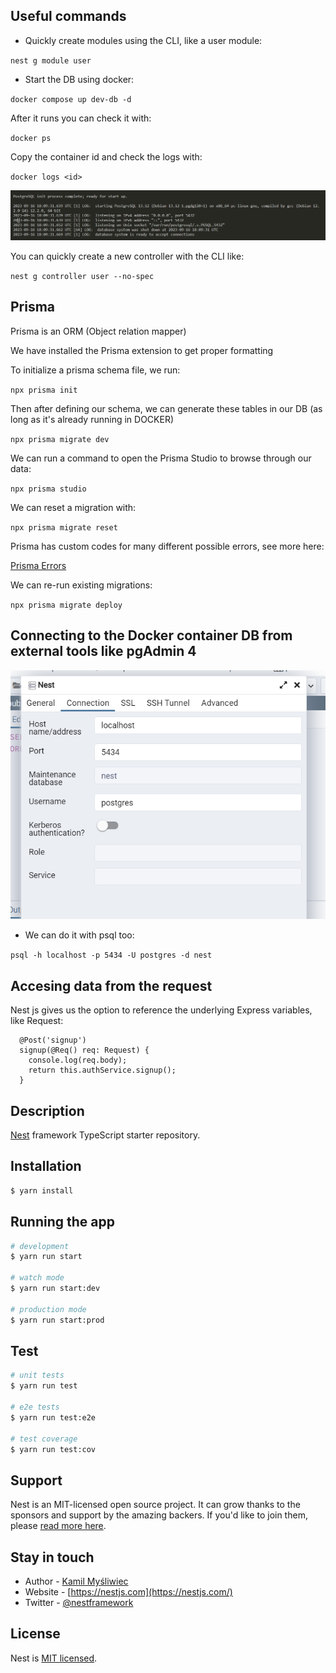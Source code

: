 ## Useful commands

- Quickly create modules using the CLI, like a user module:

`nest g module user`

- Start the DB using docker:

`docker compose up dev-db -d`

After it runs you can check it with:

`docker ps`

Copy the container id and check the logs with:

`docker logs <id>`

![Alt text](image.png)

You can quickly create a new controller with the CLI like:

`nest g controller user --no-spec`

## Prisma

Prisma is an ORM (Object relation mapper)

We have installed the Prisma extension to get proper formatting

To initialize a prisma schema file, we run:

`npx prisma init`

Then after defining our schema, we can generate these tables in our DB (as long as it's already running in DOCKER)

`npx prisma migrate dev`

We can run a command to open the Prisma Studio to browse through our data:

`npx prisma studio`

We can reset a migration with:

`npx prisma migrate reset`

Prisma has custom codes for many different possible errors, see more here:

[Prisma Errors](https://www.prisma.io/docs/reference/api-reference/error-reference)

We can re-run existing migrations:

`npx prisma migrate deploy`

## Connecting to the Docker container DB from external tools like pgAdmin 4

![Alt text](image-1.png)

- We can do it with psql too:

`psql -h localhost -p 5434 -U postgres -d nest`

## Accesing data from the request

Nest js gives us the option to reference the underlying Express variables, like Request:

```
  @Post('signup')
  signup(@Req() req: Request) {
    console.log(req.body);
    return this.authService.signup();
  }
```

## Description

[Nest](https://github.com/nestjs/nest) framework TypeScript starter repository.

## Installation

```bash
$ yarn install
```

## Running the app

```bash
# development
$ yarn run start

# watch mode
$ yarn run start:dev

# production mode
$ yarn run start:prod
```

## Test

```bash
# unit tests
$ yarn run test

# e2e tests
$ yarn run test:e2e

# test coverage
$ yarn run test:cov
```

## Support

Nest is an MIT-licensed open source project. It can grow thanks to the sponsors and support by the amazing backers. If you'd like to join them, please [read more here](https://docs.nestjs.com/support).

## Stay in touch

- Author - [Kamil Myśliwiec](https://kamilmysliwiec.com)
- Website - [https://nestjs.com](https://nestjs.com/)
- Twitter - [@nestframework](https://twitter.com/nestframework)

## License

Nest is [MIT licensed](LICENSE).
